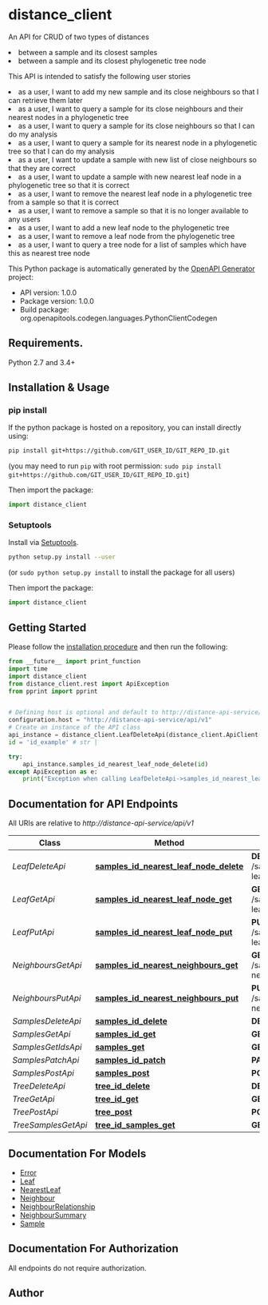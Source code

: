 # distance_client
<p>An API for CRUD of two types of distances <li> between a sample and its closest samples <li> between a sample and its closest phylogenetic tree node <p>This API is intended to satisfy the following user stories <li> as a user, I want to add my new sample and its close neighbours so that I can retrieve them later <li> as a user, I want to query a sample for its close neighbours and their nearest nodes in a phylogenetic tree <li> as a user, I want to query a sample for its close neighbours so that I can do my analysis <li> as a user, I want to query a sample for its nearest node in a phylogenetic tree so that I can do my analysis <li> as a user, I want to update a sample with new list of close neighbours so that they are correct <li> as a user, I want to update a sample with new nearest leaf node in a phylogenetic tree so that it is correct <li> as a user, I want to remove the nearest leaf node in a phylogenetic tree from a sample so that it is correct <li> as a user, I want to remove a sample so that it is no longer available to any users <li> as a user, I want to add a new leaf node to the phylogenetic tree <li> as a user, I want to remove a leaf node from the phylogenetic tree <li> as a user, I want to query a tree node for a list of samples which have this as nearest tree node

This Python package is automatically generated by the [OpenAPI Generator](https://openapi-generator.tech) project:

- API version: 1.0.0
- Package version: 1.0.0
- Build package: org.openapitools.codegen.languages.PythonClientCodegen

## Requirements.

Python 2.7 and 3.4+

## Installation & Usage
### pip install

If the python package is hosted on a repository, you can install directly using:

```sh
pip install git+https://github.com/GIT_USER_ID/GIT_REPO_ID.git
```
(you may need to run `pip` with root permission: `sudo pip install git+https://github.com/GIT_USER_ID/GIT_REPO_ID.git`)

Then import the package:
```python
import distance_client 
```

### Setuptools

Install via [Setuptools](http://pypi.python.org/pypi/setuptools).

```sh
python setup.py install --user
```
(or `sudo python setup.py install` to install the package for all users)

Then import the package:
```python
import distance_client
```

## Getting Started

Please follow the [installation procedure](#installation--usage) and then run the following:

```python
from __future__ import print_function
import time
import distance_client
from distance_client.rest import ApiException
from pprint import pprint


# Defining host is optional and default to http://distance-api-service/api/v1
configuration.host = "http://distance-api-service/api/v1"
# Create an instance of the API class
api_instance = distance_client.LeafDeleteApi(distance_client.ApiClient(configuration))
id = 'id_example' # str | 

try:
    api_instance.samples_id_nearest_leaf_node_delete(id)
except ApiException as e:
    print("Exception when calling LeafDeleteApi->samples_id_nearest_leaf_node_delete: %s\n" % e)

```

## Documentation for API Endpoints

All URIs are relative to *http://distance-api-service/api/v1*

Class | Method | HTTP request | Description
------------ | ------------- | ------------- | -------------
*LeafDeleteApi* | [**samples_id_nearest_leaf_node_delete**](docs/LeafDeleteApi.md#samples_id_nearest_leaf_node_delete) | **DELETE** /samples/{id}/nearest-leaf-node | 
*LeafGetApi* | [**samples_id_nearest_leaf_node_get**](docs/LeafGetApi.md#samples_id_nearest_leaf_node_get) | **GET** /samples/{id}/nearest-leaf-node | 
*LeafPutApi* | [**samples_id_nearest_leaf_node_put**](docs/LeafPutApi.md#samples_id_nearest_leaf_node_put) | **PUT** /samples/{id}/nearest-leaf-node | 
*NeighboursGetApi* | [**samples_id_nearest_neighbours_get**](docs/NeighboursGetApi.md#samples_id_nearest_neighbours_get) | **GET** /samples/{id}/nearest-neighbours | 
*NeighboursPutApi* | [**samples_id_nearest_neighbours_put**](docs/NeighboursPutApi.md#samples_id_nearest_neighbours_put) | **PUT** /samples/{id}/nearest-neighbours | 
*SamplesDeleteApi* | [**samples_id_delete**](docs/SamplesDeleteApi.md#samples_id_delete) | **DELETE** /samples/{id} | 
*SamplesGetApi* | [**samples_id_get**](docs/SamplesGetApi.md#samples_id_get) | **GET** /samples/{id} | 
*SamplesGetIdsApi* | [**samples_get**](docs/SamplesGetIdsApi.md#samples_get) | **GET** /samples | 
*SamplesPatchApi* | [**samples_id_patch**](docs/SamplesPatchApi.md#samples_id_patch) | **PATCH** /samples/{id} | 
*SamplesPostApi* | [**samples_post**](docs/SamplesPostApi.md#samples_post) | **POST** /samples | 
*TreeDeleteApi* | [**tree_id_delete**](docs/TreeDeleteApi.md#tree_id_delete) | **DELETE** /tree/{id} | 
*TreeGetApi* | [**tree_id_get**](docs/TreeGetApi.md#tree_id_get) | **GET** /tree/{id} | 
*TreePostApi* | [**tree_post**](docs/TreePostApi.md#tree_post) | **POST** /tree | 
*TreeSamplesGetApi* | [**tree_id_samples_get**](docs/TreeSamplesGetApi.md#tree_id_samples_get) | **GET** /tree/{id}/samples | 


## Documentation For Models

 - [Error](docs/Error.md)
 - [Leaf](docs/Leaf.md)
 - [NearestLeaf](docs/NearestLeaf.md)
 - [Neighbour](docs/Neighbour.md)
 - [NeighbourRelationship](docs/NeighbourRelationship.md)
 - [NeighbourSummary](docs/NeighbourSummary.md)
 - [Sample](docs/Sample.md)


## Documentation For Authorization

 All endpoints do not require authorization.

## Author





